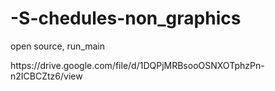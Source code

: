# -S-chedules-non_graphics
<p>open source, run_main</p>
<p>https://drive.google.com/file/d/1DQPjMRBsooOSNXOTphzPn-n2ICBCZtz6/view</p>

  
